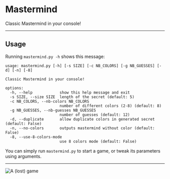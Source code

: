 # Mastermind

Classic Mastermind in your console!

---

## Usage

Running `mastermind.py -h` shows this message:

```text
usage: mastermind.py [-h] [-s SIZE] [-c NB_COLORS] [-g NB_GUESSES] [-d] [-n] [-8]

Classic Mastermind in your console!

options:
  -h, --help            show this help message and exit
  -s SIZE, --size SIZE  length of the secret (default: 5)
  -c NB_COLORS, --nb-colors NB_COLORS
                        number of different colors (2-8) (default: 8)
  -g NB_GUESSES, --nb-guesses NB_GUESSES
                        number of guesses (default: 12)
  -d, --duplicate       allow duplicate colors in generated secret (default: False)
  -n, --no-colors       outputs mastermind without color (default: False)
  -8, --use-8-colors-mode
                        use 8 colors mode (default: False)
```

You can simply run `mastermind.py` to start a game, or tweak its parameters using arguments.

---

![A (lost) game](https://raw.githubusercontent.com/gabuz0me/images/main/mastermind/demo.png)

